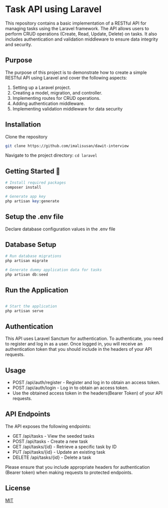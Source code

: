 # Task API using Laravel

This repository contains a basic implementation of a RESTful API for managing tasks using the Laravel framework. The API allows users to perform CRUD operations (Create, Read, Update, Delete) on tasks. It also includes authentication and validation middleware to ensure data integrity and security.

## Purpose

The purpose of this project is to demonstrate how to create a simple RESTful API using Laravel and cover the following aspects:

1. Setting up a Laravel project.
2. Creating a model, migration, and controller.
3. Implementing routes for CRUD operations.
4. Adding authentication middleware.
5. Implementing validation middleware for data security

## Installation

Clone the repository

```bash
git clone https://github.com/imalisusan/dawit-interview
```

Navigate to the project directory: `cd laravel`

## Getting Started 🚀

```php
# Install required packages
composer install

# Generate app key
php artisan key:generate
```
## Setup the .env file

Declare database configuration values in the .env file
 
## Database Setup


```php
# Run database migrations
php artisan migrate

# Generate dummy application data for tasks
php artisan db:seed
```

## Run the Application
```php

# Start the application
php artisan serve
```

## Authentication
This API uses Laravel Sanctum for authentication. To authenticate, you need to register and log in as a user. Once logged in, you will receive an authentication token that you should include in the headers of your API requests.

## Usage
- POST /api/auth/register - Register and log in to obtain an access token.
- POST /api/auth/login - Log in to obtain an access token.
- Use the obtained access token in the headers(Bearer Token) of your API requests.

## API Endpoints
The API exposes the following endpoints:
- GET /api/tasks - View the seeded tasks
- POST /api/tasks - Create a new task
- GET /api/tasks/{id} - Retrieve a specific task by ID
- PUT /api/tasks/{id} - Update an existing task
- DELETE /api/tasks/{id} - Delete a task

Please ensure that you include appropriate headers for authentication (Bearer token) when making requests to protected endpoints.

## License

[MIT](https://choosealicense.com/licenses/mit/)
